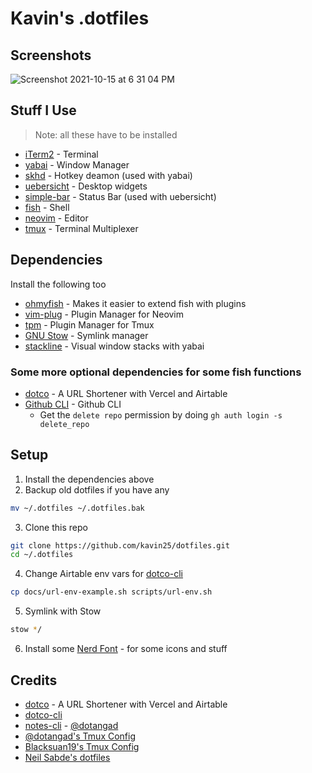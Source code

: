 # Kavin's .dotfiles

## Screenshots

![Screenshot 2021-10-15 at 6 31 04 PM](https://user-images.githubusercontent.com/41034356/137490922-0f5e66ea-8019-44a8-9a57-c35d52352c53.png)

## Stuff I Use

> Note: all these have to be installed

- [iTerm2](https://iterm2.com/) - Terminal
- [yabai](https://github.com/xorpse/yabai/) - Window Manager
- [skhd](https://github.com/koekeishiya/skhd/) - Hotkey deamon (used with yabai)
- [uebersicht](https://github.com/felixhageloh/uebersicht) - Desktop widgets
- [simple-bar](https://simple-bar.com/en/) - Status Bar (used with uebersicht)
- [fish](https://fishshell.com) - Shell
- [neovim](https://neovim.io/) - Editor
- [tmux](https://github.com/tmux/tmux) - Terminal Multiplexer

## Dependencies

Install the following too

- [ohmyfish](https://github.com/oh-my-fish/oh-my-fish) - Makes it easier to
  extend fish with plugins
- [vim-plug](https://github.com/junegunn/vim-plug) - Plugin Manager for Neovim
- [tpm](https://github.com/tmux-plugins/tpm) - Plugin Manager for Tmux
- [GNU Stow](https://www.gnu.org/software/stow/) - Symlink manager
- [stackline](https://github.com/AdamWagner/stackline/) - Visual window stacks
  with yabai

### Some more optional dependencies for some fish functions

- [dotco](https://github.com/someshkar/dotco) - A URL Shortener with Vercel and
  Airtable
- [Github CLI](https://cli.github.com/) - Github CLI
  - Get the `delete repo` permission by doing `gh auth login -s delete_repo`

## Setup

1. Install the dependencies above
2. Backup old dotfiles if you have any

```sh
mv ~/.dotfiles ~/.dotfiles.bak
```

3. Clone this repo

```sh
git clone https://github.com/kavin25/dotfiles.git
cd ~/.dotfiles
```

4. Change Airtable env vars for
   [dotco-cli](https://github.com/kavin25/airtable-url-cli)

```sh
cp docs/url-env-example.sh scripts/url-env.sh
```

5. Symlink with Stow

```sh
stow */
```

6. Install some [Nerd Font](https://github.com/ryanoasis/nerd-fonts) - for some
   icons and stuff

## Credits

- [dotco](https://github.com/someshkar/dotco) - A URL Shortener with Vercel and
  Airtable
- [dotco-cli](https://github.com/kavin25/airtable-url-cli)
- [notes-cli](fish/.config/fish/functions/notes.fish) -
  [@dotangad](https://github.com/dotangad)
- [@dotangad's Tmux Config](https://github.com/dotangad/dotfiles/blob/master/.tmux.conf)
- [Blacksuan19's Tmux Config](https://github.com/Blacksuan19/init.nvim)
- [Neil Sabde's dotfiles](https://github.com/hackorum/.dotfiles)
